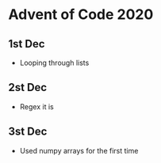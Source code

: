 # Advent of Code 2020

## 1st Dec
- Looping through lists

## 2st Dec
- Regex it is

## 3st Dec
- Used numpy arrays for the first time